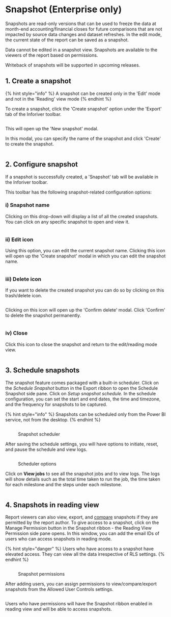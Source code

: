 # Snapshot (Enterprise only)

&#x20;Snapshots are read-only versions that can be used to freeze the data at month-end accounting/financial closes for future comparisons that are not impacted by source data changes and dataset refreshes. In the edit mode, the current state of the report can be saved as a snapshot.

Data cannot be edited in a snapshot view. Snapshots are available to the viewers of the report based on permissions.

Writeback of snapshots will be supported in upcoming releases.

## 1. Create a snapshot

{% hint style="info" %}
A snapshot can be created only in the 'Edit' mode and not in the 'Reading' view mode
{% endhint %}

To create a snapshot, click the 'Create snapshot' option under the 'Export' tab of the Inforiver toolbar.

<figure><img src="../../.gitbook/assets/create-snapshot.png" alt=""><figcaption></figcaption></figure>

This will open up the 'New snapshot' modal.

In this modal, you can specify the name of the snapshot and click 'Create' to create the snapshot.

<figure><img src="../../.gitbook/assets/new-snapshot-modal.png" alt=""><figcaption></figcaption></figure>

## 2. Configure snapshot

If a snapshot is successfully created, a 'Snapshot' tab will be available in the Inforiver toolbar.

This toolbar has the following snapshot-related configuration options:

### i) Snapshot name

Clicking on this drop-down will display a list of all the created snapshots. You can click on any specific snapshot to open and view it.

<figure><img src="../../.gitbook/assets/snapshot-name.png" alt=""><figcaption></figcaption></figure>

### ii) Edit icon

Using this option, you can edit the current snapshot name. Clicking this icon will open up the 'Create snapshot' modal in which you can edit the snapshot name.

<figure><img src="../../.gitbook/assets/edit-snapshot.png" alt=""><figcaption></figcaption></figure>

### iii) Delete icon

If you want to delete the created snapshot you can do so by clicking on this trash/delete icon.

<figure><img src="../../.gitbook/assets/delete-snapshot.png" alt=""><figcaption></figcaption></figure>

Clicking on this icon will open up the 'Confirm delete' modal. Click 'Confirm' to delete the snapshot permanently.

<figure><img src="../../.gitbook/assets/confirm-snapshot-deletion.png" alt=""><figcaption></figcaption></figure>

### iv) Close

Click this icon to close the snapshot and return to the edit/reading mode view.

<figure><img src="../../.gitbook/assets/close-snapshot.png" alt=""><figcaption></figcaption></figure>

## 3. Schedule snapshots

The snapshot feature comes packaged with a built-in scheduler. Click on the _Schedule Snapshot_ button in the Export ribbon to open the Schedule Snapshot side pane. Click on _Setup snapshot schedule._ In the schedule configuration, you can set the start and end dates, the time and timezone, and the frequency for snapshots to be captured.

{% hint style="info" %}
Snapshots can be scheduled only from the Power BI service, not from the desktop.
{% endhint %}

<figure><img src="../../.gitbook/assets/image (19) (1) (1) (1).png" alt=""><figcaption><p>Snapshot scheduler</p></figcaption></figure>

After saving the schedule settings, you will have options to initiate, reset, and pause the schedule and view logs.

<figure><img src="../../.gitbook/assets/image (1) (1) (1) (1) (1) (1) (1) (1) (1) (1) (1) (1) (1) (1) (1) (1) (1) (1) (1) (1) (1) (1) (1) (1) (1) (1) (1) (1) (1) (1) (1) (1) (1) (1) (1) (1) (1).png" alt=""><figcaption><p>Scheduler options</p></figcaption></figure>

Click on **View jobs** to see all the snapshot jobs and to view logs. The logs will show details such as the total time taken to run the job, the time taken for each milestone and the steps under each milestone.

<figure><img src="../../.gitbook/assets/image (382).png" alt=""><figcaption></figcaption></figure>

## 4. Snapshots in reading view

Report viewers can also view, export, and [compare](snapshot-enterprise-only/comparing-snapshots.md) snapshots if they are permitted by the report author. To give access to a snapshot, click on the Manage Permission button in the Snapshot ribbon - the Reading View Permission side pane opens. In this window, you can add the email IDs of users who can access snapshots in reading mode.

{% hint style="danger" %}
Users who have access to a snapshot have elevated access. They can view all the data irrespective of RLS settings.&#x20;
{% endhint %}

<figure><img src="../../.gitbook/assets/image (377).png" alt=""><figcaption><p>Snapshot permissions</p></figcaption></figure>

After adding users, you can assign permissions to view/compare/export snapshots from the Allowed User Controls settings.

<figure><img src="../../.gitbook/assets/image (377) (1).png" alt=""><figcaption></figcaption></figure>

Users who have permissions will have the Snapshot ribbon enabled in reading view and will be able to access snapshots.

<figure><img src="../../.gitbook/assets/image (378).png" alt=""><figcaption></figcaption></figure>
